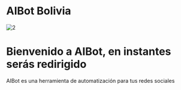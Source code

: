 # AIBot Bolivia 
![2](https://user-images.githubusercontent.com/68507491/87880011-4bbe0380-c9bc-11ea-8449-ca724663beb0.png)

<h1> Bienvenido a AIBot, en instantes serás redirigido </h1> 
<body2> AIBot es una herramienta de automatización para tus redes sociales </body2>
